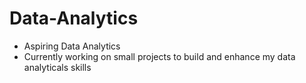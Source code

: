 # Data-Analytics
- Aspiring Data Analytics
- Currently working on small projects to build and enhance my data analyticals skills
  
